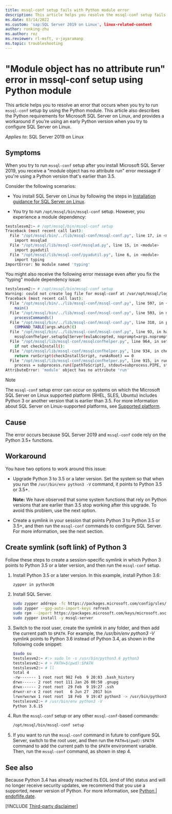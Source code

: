 ```yaml
---
title: mssql-conf setup fails with Python module error
description: This article helps you resolve the mssql-conf setup fails with Python module error. 
ms.date: 03/14/2022
ms.custom: 'sap:SQL Server 2019 on Linux', linux-related-content
author: ronking-zhu
ms.author: roz
ms.reviewer: rl-msft, v-jayaramanp
ms.topic: troubleshooting
---
```


# "Module object has no attribute run" error in mssql-conf setup using Python module

This article helps you to resolve an error that occurs when you try to run `mssql-conf` setup by using the Python module. This article also describes the Python requirements for Microsoft SQL Server on Linux, and provides a workaround if you're using an early Python version when you try to configure SQL Server on Linux.

_Applies to_: SQL Server 2019 on Linux  

## Symptoms

When you try to run `mssql-conf` setup after you install Microsoft SQL Server 2019, you receive a "module object has no attribute run" error message if you're using a Python version that's earlier than 3.5.

Consider the following scenarios:

- You install SQL Server on Linux by following the steps in [Installation guidance for SQL Server on Linux](/sql/linux/sql-server-linux-setup?view=sql-server-ver15&preserve-view=true).  

- You try to run `/opt/mssql/bin/mssql-conf` setup. However, you experience a module dependency:

``` bash
testslesvm2:~ # /opt/mssql/bin/mssql-conf setup
Traceback (most recent call last):
  File "/opt/mssql/bin/../lib/mssql-conf/mssql-conf.py", line 17, in <module>
    import mssqlad
  File "/opt/mssql/lib/mssql-conf/mssqlad.py", line 15, in <module>
    import pyadutil
  File "/opt/mssql/lib/mssql-conf/pyadutil.py", line 6, in <module>
    import typing
ImportError: No module named 'typing'
```

You might also receive the following error message even after you fix the "typing" module dependency issue:

```bash
testslesvm2:~ # /opt/mssql/bin/mssql-conf setup
Warning: could not create log file for mssql-conf at /var/opt/mssql/log/mssql-conf/mssql-conf.log.
Traceback (most recent call last):
  File "/opt/mssql/bin/../lib/mssql-conf/mssql-conf.py", line 597, in <module>
    main()
  File "/opt/mssql/bin/../lib/mssql-conf/mssql-conf.py", line 593, in main
    processCommands()
  File "/opt/mssql/bin/../lib/mssql-conf/mssql-conf.py", line 310, in processCommands
    COMMAND_TABLE[args.which]()
  File "/opt/mssql/bin/../lib/mssql-conf/mssql-conf.py", line 93, in handleSetup
    mssqlconfhelper.setupSqlServer(eulaAccepted, noprompt=args.noprompt)
  File "/opt/mssql/lib/mssql-conf/mssqlconfhelper.py", line 964, in setupSqlServer
    if not checkInstall():
  File "/opt/mssql/lib/mssql-conf/mssqlconfhelper.py", line 934, in checkInstall
    return runScript(checkInstallScript, runAsRoot) == 0
  File "/opt/mssql/lib/mssql-conf/mssqlconfhelper.py", line 915, in runScript
    process = subprocess.run([pathToScript], stdout=subprocess.PIPE, stderr=subprocess.STDOUT)
AttributeError: 'module' object has no attribute 'run'
```

> [!NOTE]
> The `mssql-conf` setup error can occur on systems on which the Microsoft SQL Server on Linux supported platform (RHEL, SLES, Ubuntu) includes Python 3 or another version that is earlier than 3.5. For more information about SQL Server on Linux-supported platforms, see [Supported platform](/sql/linux/sql-server-linux-setup?view=sql-server-ver15&preserve-view=true#supportedplatforms).

## Cause

The error occurs because SQL Server 2019 and `mssql-conf` code rely on the Python 3.5+ functions.

## Workaround

You have two options to work around this issue:

- Upgrade Python 3 to 3.5 or a later version. Set the system so that when you run the `/usr/bin/env python3 -V` command, it points to Python 3.5 or 3.5+.

   **Note:** We have observed that some system functions that rely on Python versions that are earlier than 3.5 stop working after this upgrade. To avoid this problem, use the next option.

- Create a symlink in your session that points Python 3 to Python 3.5 or 3.5+, and then run the `mssql-conf` commands to configure SQL Server. For more information, see the next section.

## Create symlink (soft link) of Python 3

Follow these steps to create a session-specific symlink in which Python 3 points to Python 3.5 or a later version, and then run the `mssql-conf` setup.

1. Install Python 3.5 or a later version. In this example, install Python 3.6:

    ```bash
    zypper in python36
    ```

1. Install SQL Server.

    ```bash
    sudo zypper addrepo -fc https://packages.microsoft.com/config/sles/12/mssql-server-2019.repo
    sudo zypper --gpg-auto-import-keys refresh
    sudo rpm --import https://packages.microsoft.com/keys/microsoft.asc
    sudo zypper install -y mssql-server
    ```

1. Switch to the root user, create the symlink in any folder, and then add the current path to `$PATH`. For example, the */usr/bin/env python3 -V* symlink points to Python 3.6 instead of Python 3.4, as shown in the following code snippet:

    ```bash
    $sudo su
    testslesvm2:~ #:> sudo ln -s /usr/bin/python3.6 python3
    testslesvm2:~ # > PATH=$(pwd):$PATH
    testslesvm2:~ # ll
    total 4
    -rw------- 1 root root 982 Feb  9 20:03 .bash_history
    drwx------ 2 root root 111 Jan 26 08:50 .gnupg
    drwx------ 2 root root  29 Feb  9 19:27 .ssh
    drwxr-xr-x 2 root root   6 Jun 27  2017 bin
    lrwxrwxrwx 1 root root  18 Feb  9 19:47 python3 -> /usr/bin/python3.6
    testslesvm2:~ # /usr/bin/env python3 -V
    Python 3.6.15
    ```

1. Run the `mssql-conf` setup or any other `mssql-conf`-based commands:

     ```bash
     /opt/mssql/bin/mssql-conf setup
     ```

1. If you want to run the `mssql-conf` command in future to configure SQL Server, switch to the root user, and then run the `PATH=$(pwd):$PATH` command to add the current path to the `$PATH` environment variable. Then, run the `mssql-conf` command, as shown in step 4.

## See also

Because Python 3.4 has already reached its EOL (end of life) status and will no longer receive security updates, we recommend that you use a supported, newer version of Python. For more information, see [Python | endoflife.date](https://endoflife.date/python).

[!INCLUDE [Third-party disclaimer](../../includes/third-party-contact-disclaimer.md)]
